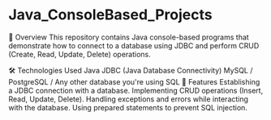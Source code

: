 # Java_ConsoleBased_Projects

📌 Overview
This repository contains Java console-based programs that demonstrate how to connect to a database using JDBC and perform CRUD (Create, Read, Update, Delete) operations.

🛠 Technologies Used
Java
JDBC (Java Database Connectivity)
MySQL / PostgreSQL / Any other database you're using
SQL
📂 Features
Establishing a JDBC connection with a database.
Implementing CRUD operations (Insert, Read, Update, Delete).
Handling exceptions and errors while interacting with the database.
Using prepared statements to prevent SQL injection.
